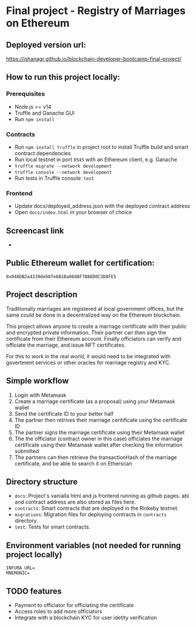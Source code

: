 # Final project - Registry of Marriages on Ethereum

## Deployed version url:

https://ishanagr.github.io/blockchain-developer-bootcamp-final-project/

## How to run this project locally:

### Prerequisites

- Node.js >= v14
- Truffle and Ganache GUI
- Run `npm install`

### Contracts

- Run `npm install truffle` in project root to install Truffle build and smart contract dependencies
- Run local testnet in port `8545` with an Ethereum client, e.g. Ganache
- `truffle migrate --network development`
- `truffle console --network development`
- Run tests in Truffle console: `test`

### Frontend

- Update docs/deployed_address.json with the deployed contract address 
- Open `docs/index.html` in your browser of choice


## Screencast link

-

## Public Ethereum wallet for certification:

`0x048DB2a4339de68fe6B1Ba0688F7B88D0C3D8FE5`

## Project description

Traditionally marriages are registered at local government offices, but the same could be done in a decentralized way on the Ethereum blockchain. 

This project allows anyone to create a marriage certificate with their public and encrypted private information. Their partner can then sign the certificate from their Ethereum account.
Finally officiators can verify and officiate the marriage, and issue NFT certificates.

For this to work in the real world, it would need to be integrated with govertment services or other oracles for marriage registry and KYC.

## Simple workflow

1. Login with Metamask
2. Create a marriage certificate (as a proposal) using your Metamask wallet
3. Send the certificate ID to your better half
4. The partner then retrives their marriage ceritificate using the certificate ID
5. The partner signs the marriage certificate using their Metamask wallet 
6. The the officiator (contract owner in this case) officiates the marriage certificate using their Metamask wallet after checking the information submitted 
7. The partners can then retrieve the transactionHash of the marriage certificate, and be able to search it on Etherscan


## Directory structure

- `docs`: Project's vanialla html and js frontend running as github pages. abi and contract address are also stored as files here.
- `contracts`: Smart contracts that are deployed in the Rinkeby testnet.
- `migrations`: Migration files for deploying contracts in `contracts` directory.
- `test`: Tests for smart contracts.

## Environment variables (not needed for running project locally)

```
INFURA_URL=
MNEMONIC=
```

## TODO features

- Payment to officiator for officiating the certificate 
- Access roles to add more officiators 
- Integrate with a blockchain KYC for user idetity verification
